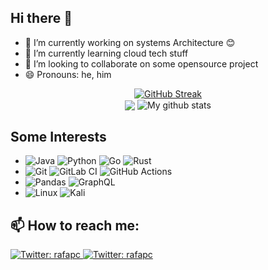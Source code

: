 ## Hi there 👋

<!--
**rafapc2/rafapc2** is a ✨ _special_ ✨ repository because its `README.md` (this file) appears on your GitHub profile.
-->

- 🔭 I’m currently working on systems Architecture 😊
- 🌱 I’m currently learning cloud tech stuff
- 🚀 I’m looking to collaborate on some opensource project
- 😄 Pronouns: he, him


<p align="center"> <a href="https://git.io/streak-stats"><img src="http://github-readme-streak-stats.herokuapp.com?user=rafapc2&theme=dark&hide_border=true&date_format=j%20M%5B%20Y%5D" alt="GitHub Streak"></a><br/>
<img align="center" src="https://github-readme-stats.vercel.app/api/top-langs/?username=rafapc2&layout=compact&theme=dark&hide_border=true" />
<img align="center" src="https://github-readme-stats.vercel.app/api?username=rafapc2&show_icons=true&include_all_commits=true&theme=dark&hide_border=true" alt="My github stats" /> 

</p>

## Some Interests

- ![Java](https://img.shields.io/badge/java-%23ED8B00.svg?style=for-the-badge&logo=java&logoColor=white)
![Python](https://img.shields.io/badge/python-3670A0?style=for-the-badge&logo=python&logoColor=ffdd54)
![Go](https://img.shields.io/badge/go-%2300ADD8.svg?style=for-the-badge&logo=go&logoColor=white)
![Rust](https://img.shields.io/badge/rust-%23000000.svg?style=for-the-badge&logo=rust&logoColor=white)
- ![Git](https://img.shields.io/badge/git-%23F05033.svg?style=for-the-badge&logo=git&logoColor=white)
![GitLab CI](https://img.shields.io/badge/GitLabCI-%23181717.svg?style=for-the-badge&logo=gitlab&logoColor=white)
![GitHub Actions](https://img.shields.io/badge/githubactions-%232671E5.svg?style=for-the-badge&logo=githubactions&logoColor=white)
- ![Pandas](https://img.shields.io/badge/pandas-%23150458.svg?style=for-the-badge&logo=pandas&logoColor=white)
![GraphQL](https://img.shields.io/badge/-GraphQL-E10098?style=for-the-badge&logo=graphql&logoColor=white)
- ![Linux](https://img.shields.io/badge/Linux-FCC624?style=for-the-badge&logo=linux&logoColor=black)
![Kali](https://img.shields.io/badge/Kali-268BEE?style=for-the-badge&logo=kalilinux&logoColor=white)

## 📫 How to reach me:
<a href="https://twitter.com/rafapc">
    <img alt="Twitter: rafapc" src="https://img.shields.io/twitter/follow/rafapc?color=1DA1F2&logo=twitter&style=for-the-badge" target="_blank" />
</a>
<a href="mailto:rafapc2@gmail.com">
    <img alt="Twitter: rafapc" src="https://img.shields.io/badge/Gmail-D14836?style=for-the-badge&logo=gmail&logoColor=white" target="_blank" />
</a>


